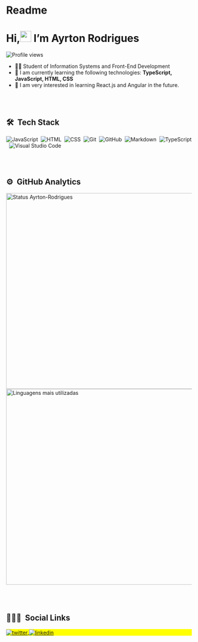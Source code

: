 # Readme
<h1 align="left">Hi,<img src="https://raw.githubusercontent.com/kaueMarques/kaueMarques/master/hi.gif" width="30px"> I’m Ayrton Rodrigues</h1>
<p align="left"> <img src="https://komarev.com/ghpvc/?username=Ayrton-Rodrigues&color=yellow" alt="Profile views" /> </p>

- 👨‍💻 Student of Information Systems and Front-End Development
- 🌱 I am currently learning the following technologies: **TypeScript, JavaScript, HTML, CSS**
- 👀 I am very interested in learning React.js and Angular in the future.

<br><br>
## 🛠 &nbsp;Tech Stack

![JavaScript](https://img.shields.io/badge/-JavaScript-05122A?style=flat&logo=javascript)&nbsp;
![HTML](https://img.shields.io/badge/-HTML-05122A?style=flat&logo=HTML5)&nbsp;
![CSS](https://img.shields.io/badge/-CSS-05122A?style=flat&logo=CSS3&logoColor=1572B6)&nbsp;
![Git](https://img.shields.io/badge/-Git-05122A?style=flat&logo=git)&nbsp;
![GitHub](https://img.shields.io/badge/-GitHub-05122A?style=flat&logo=github)&nbsp;
![Markdown](https://img.shields.io/badge/-Markdown-05122A?style=flat&logo=markdown)&nbsp;
![TypeScript](https://img.shields.io/badge/-TypeScript-%230D1117)&nbsp;
![Visual Studio Code](https://img.shields.io/badge/-Visual%20Studio%20Code-05122A?style=flat&logo=visual-studio-code&logoColor=007ACC)&nbsp;


<br><br>

## ⚙️ &nbsp;GitHub Analytics

<p align="left">
<img width="530em" src="https://github-readme-stats.vercel.app/api?username=Ayrton-Rodrigues&show_icons=true&theme=vision-friendly-dark" alt="Status Ayrton-Rodrigues"/>
<img width="530em" src="https://github-readme-stats.vercel.app/api/top-langs/?username=Ayrton-Rodrigues&layout=compact&theme=vision-friendly-dark" alt="Linguagens mais utilizadas"/>
</p>

<br><br>

## 👨🏽‍🦲 &nbsp;Social Links

<p align="left" style="background:yellow">

<a href="https://twitter.com/ayrtonnot" target="_blank">
  <img align="center" src="https://img.shields.io/badge/Twitter-1DA1F2?style=for-the-badge&logo=twitter&logoColor=white" alt="twitter"/>  
</a>
<a href="https://linkedin.com/in/ayrton-rodrigues-879223188" target="_blank">
  <img align="center" src="https://img.shields.io/badge/LinkedIn-0077B5?style=for-the-badge&logo=linkedin&logoColor=white" alt="linkedin"/>
</a>
</p>







<!-- 
- 👋 Hi, I’m @Ayrton-Rodrigues
- 👀 I’m interested in ...
- 🌱 I’m currently learning ...
- 💞️ I’m looking to collaborate on ...
- 📫 How to reach me ...


Ayrton-Rodrigues/Ayrton-Rodrigues is a ✨ special ✨ repository because its `README.md` (this file) appears on your GitHub profile.
You can click the Preview link to take a look at your changes. -->

